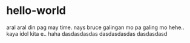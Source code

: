 # hello-world
aral aral din pag may time.
nays bruce galingan mo pa galing mo hehe..
kaya idol kita e.. haha
dasdasdasdas
dasdasdasdas
dasdasdasd
